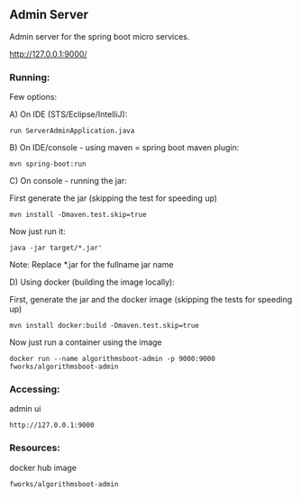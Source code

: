 ## Admin Server

Admin server for the spring boot micro services.

http://127.0.0.1:9000/

### Running:

Few options:

A) On IDE (STS/Eclipse/IntelliJ):

```
run ServerAdminApplication.java
```

B) On IDE/console - using maven = spring boot maven plugin:

``` 
mvn spring-boot:run
```

C) On console - running the jar:

First generate the jar (skipping the test for speeding up)

```
mvn install -Dmaven.test.skip=true
```

Now just run it:

```
java -jar target/*.jar'
```

Note: Replace *.jar for the fullname jar name


D) Using docker (building the image locally): 

First, generate the jar and the docker image (skipping the tests for speeding up)

```
mvn install docker:build -Dmaven.test.skip=true
```

Now just run a container using the image

```
docker run --name algorithmsboot-admin -p 9000:9000 fworks/algorithmsboot-admin
```

### Accessing:


admin ui

```
http://127.0.0.1:9000
```

### Resources:

docker hub image

```
fworks/algorithmsboot-admin
```